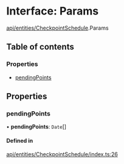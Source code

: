 # Interface: Params

[api/entities/CheckpointSchedule](../wiki/api.entities.CheckpointSchedule).Params

## Table of contents

### Properties

- [pendingPoints](../wiki/api.entities.CheckpointSchedule.Params#pendingpoints)

## Properties

### pendingPoints

• **pendingPoints**: `Date`[]

#### Defined in

[api/entities/CheckpointSchedule/index.ts:26](https://github.com/PolymeshAssociation/polymesh-sdk/blob/f8a937f04/src/api/entities/CheckpointSchedule/index.ts#L26)
